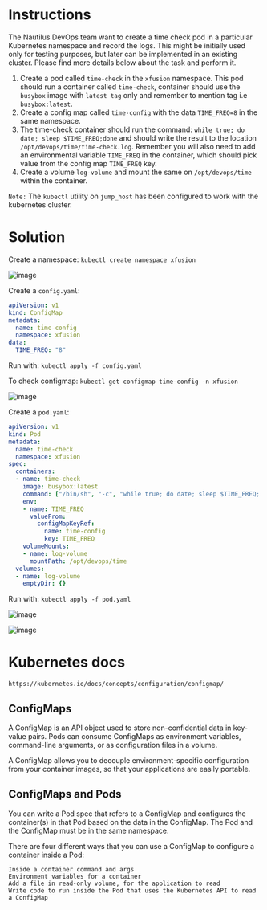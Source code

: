# Instructions

The Nautilus DevOps team want to create a time check pod in a particular Kubernetes namespace and record the logs. This might be initially used only for testing purposes, but later can be implemented in an existing cluster. Please find more details below about the task and perform it.

1. Create a pod called `time-check` in the `xfusion` namespace. This pod should run a container called `time-check`, container should use the `busybox` image with `latest tag` only and remember to mention tag i.e `busybox:latest`.
2. Create a config map called `time-config` with the data `TIME_FREQ=8` in the same namespace.
3. The time-check container should run the command: `while true; do date; sleep $TIME_FREQ;done` and should write the result to the location `/opt/devops/time/time-check.log`. Remember you will also need to add an environmental variable `TIME_FREQ` in the container, which should pick value from the config map `TIME_FREQ` key.
4. Create a volume `log-volume` and mount the same on `/opt/devops/time` within the container.

`Note:` The `kubectl` utility on `jump_host` has been configured to work with the kubernetes cluster.

# Solution

Create a namespace: `kubectl create namespace xfusion`

![image](https://github.com/janaom/KodeKloud-Engineer-2.0/assets/83917694/f6407cce-3947-42c9-9965-61c643ff15de)


Create a `config.yaml`:
```YAML
apiVersion: v1
kind: ConfigMap
metadata:
  name: time-config
  namespace: xfusion
data:
  TIME_FREQ: "8"
```

Run with: `kubectl apply -f config.yaml`

To check configmap: `kubectl get configmap time-config -n xfusion`

![image](https://github.com/janaom/KodeKloud-Engineer-2.0/assets/83917694/924ef355-045a-48bf-9bea-6dc2c6669bac)

Create a `pod.yaml`:
```YAML
apiVersion: v1
kind: Pod
metadata:
  name: time-check
  namespace: xfusion
spec:
  containers:
  - name: time-check
    image: busybox:latest
    command: ["/bin/sh", "-c", "while true; do date; sleep $TIME_FREQ; done >> /opt/devops/time/time-check.log"]
    env:
    - name: TIME_FREQ
      valueFrom:
        configMapKeyRef:
          name: time-config
          key: TIME_FREQ
    volumeMounts:
    - name: log-volume
      mountPath: /opt/devops/time
  volumes:
  - name: log-volume
    emptyDir: {}
```

Run with: `kubectl apply -f pod.yaml`

![image](https://github.com/janaom/KodeKloud-Engineer-2.0/assets/83917694/be3e594a-a6d9-4ef0-addd-758ee3925342)

![image](https://github.com/janaom/KodeKloud-Engineer-2.0/assets/83917694/7dcb2b03-876b-4752-a6eb-adab2e8c9069)

# Kubernetes docs
`https://kubernetes.io/docs/concepts/configuration/configmap/`

## ConfigMaps

A ConfigMap is an API object used to store non-confidential data in key-value pairs. Pods can consume ConfigMaps as environment variables, command-line arguments, or as configuration files in a volume.

A ConfigMap allows you to decouple environment-specific configuration from your container images, so that your applications are easily portable.


## ConfigMaps and Pods

You can write a Pod spec that refers to a ConfigMap and configures the container(s) in that Pod based on the data in the ConfigMap. The Pod and the ConfigMap must be in the same namespace.

There are four different ways that you can use a ConfigMap to configure a container inside a Pod:

    Inside a container command and args
    Environment variables for a container
    Add a file in read-only volume, for the application to read
    Write code to run inside the Pod that uses the Kubernetes API to read a ConfigMap
